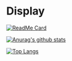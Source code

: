 # Display

[![ReadMe Card](https://github-readme-stats.vercel.app/api/pin/?username=sai754&repo=github-readme-stats)](https://github.com/anuraghazra/github-readme-stats)

[![Anurag's github stats](https://github-readme-stats.vercel.app/api?username=sai754)](https://github.com/anuraghazra/github-readme-stats)


[![Top Langs](https://github-readme-stats.vercel.app/api/top-langs/?username=sai754&layout=compact)](https://github.com/anuraghazra/github-readme-stats)

